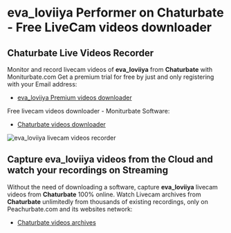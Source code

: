 # eva_loviiya Performer on Chaturbate - Free LiveCam videos downloader

## Chaturbate Live Videos Recorder

Monitor and record livecam videos of **eva_loviiya** from **Chaturbate** with Moniturbate.com
Get a premium trial for free by just and only registering with your Email address:
* [eva_loviiya Premium videos downloader](https://moniturbate.com/request-demo-licence-key.html)

Free livecam videos downloader - Moniturbate Software:
* [Chaturbate videos downloader](https://moniturbate.com/moniturbate-download-software.html)

![eva_loviiya livecam videos recorder](https://peachurnet.com/templates/moniturbate-software.png)


## Capture eva_loviiya videos from the Cloud and watch your recordings on Streaming

Without the need of downloading a software, capture **eva_loviiya** livecam videos from **Chaturbate** 100% online.
Watch Livecam archives from **Chaturbate** unlimitedly from thousands of existing recordings, only on Peachurbate.com and its websites network:
* [Chaturbate videos archives](https://peachurnet.com/)